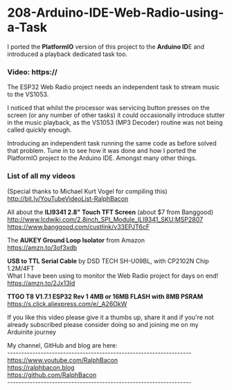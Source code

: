 # 208-Arduino-IDE-Web-Radio-using-a-Task
I ported the **PlatformIO** version of this project to the **Arduino ID**E and introduced a playback dedicated task too.

### Video: https://

The ESP32 Web Radio project needs an independent task to stream music to the VS1053.

I noticed that whilst the processor was servicing button presses on the screen (or any number of other tasks) it could occasionally introduce stutter in the music playback, as the VS1053 (MP3 Decoder) routine was not being called quickly enough.

Introducing an independent task running the same code as before solved that problem. Tune in to see how it was done and how I ported the PlatformIO project to the Arduino IDE. Amongst many other things.

### List of all my videos  
(Special thanks to Michael Kurt Vogel for compiling this)  
http://bit.ly/YouTubeVideoList-RalphBacon

All about the **ILI9341 2.8" Touch TFT Screen** (about $7 from Banggood)    
http://www.lcdwiki.com/2.8inch_SPI_Module_ILI9341_SKU:MSP2807  
https://www.banggood.com/custlink/v33EPJT6cF  

The **AUKEY Ground Loop Isolator** from Amazon  
https://amzn.to/3of3xdb  

**USB to TTL Serial Cable** by DSD TECH SH-U09BL, with CP2102N Chip 1.2M/4FT  
What I have been using to monitor the Web Radio project for days on end!  
https://amzn.to/2Jx13Id  

**TTGO T8 V1.7.1 ESP32 Rev 1 4MB or 16MB FLASH with 8MB PSRAM**  
https://s.click.aliexpress.com/e/_A26OkW  

If you like this video please give it a thumbs up, share it and if you're not already subscribed please consider doing so and joining me on my Arduinite journey

My channel, GitHub and blog are here:  
\------------------------------------------------------------------  
https://www.youtube.com/RalphBacon  
https://ralphbacon.blog  
https://github.com/RalphBacon  
\------------------------------------------------------------------
